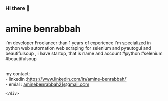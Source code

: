 ### Hi there 👋

<h1>amine benrabbah</h1>
<article>
    <div>
        <p>
            i'm developer Freelancer than 1 years of experience I'm specialized in python web automation web scraping for selenium and pyautogui and beautifulsoup , i have startup, that is name and account 
#python #selenium  #beautifulsoup
        </p>
        <br>
        <div>
        my contact: <br>
        - linkedin :<a href="https://www.linkedin.com/in/amine-benrabbah/">https://www.linkedin.com/in/amine-benrabbah/</a>
        <br>
        - emial : <a href="mailto:aminebenrabbah21@gmail.com">aminebenrabbah21@gmail.com</a>
        </div>

    </div>
</article>
<!--
**aminebenrabbah/aminebenrabbah** is a ✨ _special_ ✨ repository because its `README.md` (this file) appears on your GitHub profile.

Here are some ideas to get you started:

- 🔭 I’m currently working on ...
- 🌱 I’m currently learning ...
- 👯 I’m looking to collaborate on ...
- 🤔 I’m looking for help with ...
- 💬 Ask me about ...
- 📫 How to reach me: ...
- 😄 Pronouns: ...
- ⚡ Fun fact: ...
-->
